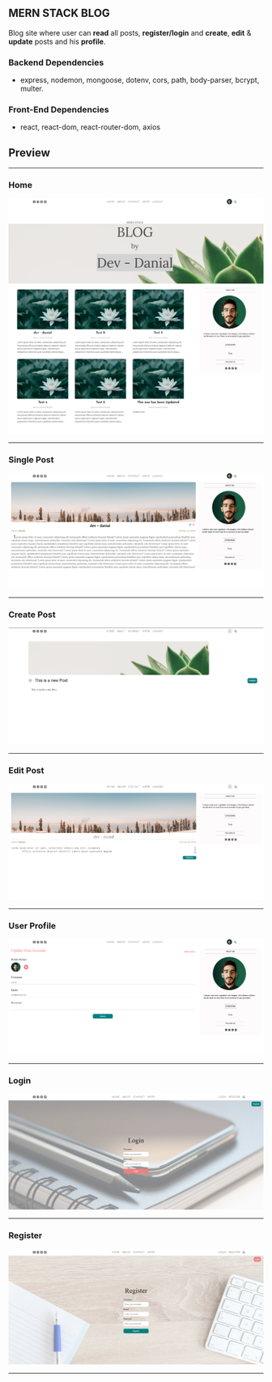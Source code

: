 ## MERN STACK BLOG

Blog site where user can **read** all posts, **register/login** and **create**, **edit** & **update** posts and his **profile**.

### Backend Dependencies

- express, nodemon, mongoose, dotenv, cors, path, body-parser, bcrypt, multer.

### Front-End Dependencies

- react, react-dom, react-router-dom, axios

## Preview

---
### Home
![Home](./preview/home.png)

---
### Single Post
![Single Post](./preview/singlePost.png)

---
### Create Post
![Create Post](./preview/create.PNG)

---
### Edit Post
![Edit Post](./preview/editPost.PNG)

---
### User Profile
![User Profile](./preview/userProfile.png)

---
### Login
![login](./preview/login.png)

---
### Register
![Register](./preview/register.png)

---
